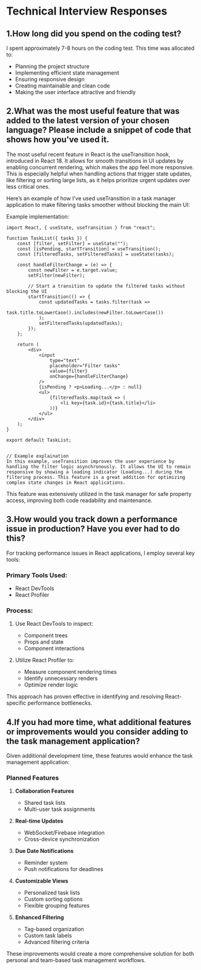 # Technical Interview Responses

## 1.How long did you spend on the coding test? 

I spent approximately 7-8 hours on the coding test. This time was allocated to:
- Planning the project structure
- Implementing efficient state management
- Ensuring responsive design
- Creating maintainable and clean code
- Making the user interface attractive and friendly

## 2.What was the most useful feature that was added to the latest version of your chosen language? Please include a snippet of code that shows how you've used it.

The most useful recent feature in React is the useTransition hook, introduced in React 18. It allows for smooth transitions in UI updates by enabling concurrent rendering, which makes the app feel more responsive. This is especially helpful when handling actions that trigger state updates, like filtering or sorting large lists, as it helps prioritize urgent updates over less critical ones.

Here’s an example of how I've used useTransition in a task manager application to make filtering tasks smoother without blocking the main UI:

Example implementation:
```react
import React, { useState, useTransition } from "react";

function TaskList({ tasks }) {
    const [filter, setFilter] = useState("");
    const [isPending, startTransition] = useTransition();
    const [filteredTasks, setFilteredTasks] = useState(tasks);

    const handleFilterChange = (e) => {
        const newFilter = e.target.value;
        setFilter(newFilter);

        // Start a transition to update the filtered tasks without blocking the UI
        startTransition(() => {
            const updatedTasks = tasks.filter(task =>
                task.title.toLowerCase().includes(newFilter.toLowerCase())
            );
            setFilteredTasks(updatedTasks);
        });
    };

    return (
        <div>
            <input
                type="text"
                placeholder="Filter tasks"
                value={filter}
                onChange={handleFilterChange}
            />
            {isPending ? <p>Loading...</p> : null}
            <ul>
                {filteredTasks.map(task => (
                    <li key={task.id}>{task.title}</li>
                ))}
            </ul>
        </div>
    );
}

export default TaskList;


// Example explaination
In this example, useTransition improves the user experience by handling the filter logic asynchronously. It allows the UI to remain responsive by showing a loading indicator (Loading...) during the filtering process. This feature is a great addition for optimizing complex state changes in React applications.
```

This feature was extensively utilized in the task manager for safe property access, improving both code readability and maintenance.

## 3.How would you track down a performance issue in production? Have you ever had to do this?

For tracking performance issues in React applications, I employ several key tools:

### Primary Tools Used:
- React DevTools
- React Profiler

### Process:
1. Use React DevTools to inspect:
   - Component trees
   - Props and state
   - Component interactions

2. Utilize React Profiler to:
   - Measure component rendering times
   - Identify unnecessary renders
   - Optimize render logic

This approach has proven effective in identifying and resolving React-specific performance bottlenecks.

## 4.If you had more time, what additional features or improvements would you consider adding to the task management application?

Given additional development time, these features would enhance the task management application:

### Planned Features
1. **Collaboration Features**
   - Shared task lists
   - Multi-user task assignments

2. **Real-time Updates**
   - WebSocket/Firebase integration
   - Cross-device synchronization

3. **Due Date Notifications**
   - Reminder system
   - Push notifications for deadlines

4. **Customizable Views**
   - Personalized task lists
   - Custom sorting options
   - Flexible grouping features

5. **Enhanced Filtering**
   - Tag-based organization
   - Custom task labels
   - Advanced filtering criteria

These improvements would create a more comprehensive solution for both personal and team-based task management workflows.